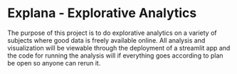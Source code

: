 # Explana - Explorative Analytics

The purpose of this project is to do explorative analytics on a variety of subjects where good data
is freely available online. All analysis and visualization will be viewable through the deployment
of a streamlit app and the code for running the analysis will if everything goes according to plan
be open so anyone can rerun it.
